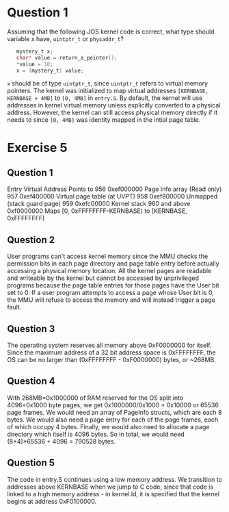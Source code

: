 # Question 1
Assuming that the following JOS kernel code is correct, what type should variable x have, `uintptr_t` or `physaddr_t`?

```C
   mystery_t x;
   char* value = return_a_pointer();
   *value = 10;
   x = (mystery_t) value;
```

`x` should be of type `uintptr_t`, since `uintptr_t` refers to virtual memory pointers. The kernel was initialized to
map virtual addresses `[KERNBASE, KERNBASE + 4MB]` to `[0, 4MB]` in `entry.S`. By default, the kernel will use addresses
in kernel virtual memory unless explicitly converted to a physical address. However, the kernel can still access
physical memory directly if it needs to since `[0, 4MB]` was identity mapped in the intial page table.

# Exercise 5
## Question 1
Entry          Virtual Address              Points to
956            0xef000000                   Page Info array (Read only)
957            0xef400000                   Virtual page table (at UVPT)
958            0xef800000                   Unmapped (stack guard page)
959            0xefc00000                   Kernel stack
960 and above  0xf0000000                   Maps [0, 0xFFFFFFFF-KERNBASE) to
                                            [KERNBASE, 0xFFFFFFFF)

## Question 2
User programs can't access kernel memory since the MMU checks the permission bits in each page directory and page table
entry before actually accessing a physical memory location. All the kernel pages are readable and writeable by the
kernel but cannot be accessed by unprivileged programs because the page table entries for those pages have the User bit
set to 0. If a user program attempts to access a page whose User bit is 0, the MMU will refuse to access the memory and
will instead trigger a page fault.

## Question 3
The operating system reserves all memory above 0xF0000000 for itself. Since the maximum address of a 32 bit address
space is 0xFFFFFFFF, the OS can be no larger than (0xFFFFFFFF - 0xF0000000) bytes, or ~268MB.

## Question 4
With 268MB=0x1000000 of RAM reserved for the OS split into 4096=0x1000 byte pages, we get 0x1000000/0x1000 = 0x10000
or 65536 page frames. We would need an array of PageInfo structs, which are each 8 bytes. We would also need a page
entry for each of the page frames, each of which occupy 4 bytes. Finally, we would also need to allocate a page
directory which itself is 4096 bytes. So in total, we would need (8+4)*65536 + 4096 = 790528 bytes.

## Question 5
The code in entry.S continues using a low memory address. We transition to addresses above KERNBASE when we jump to C
code, since that code is linked to a high memory address - in kernel.ld, it is specified that the kernel begins at
address 0xF0100000.
